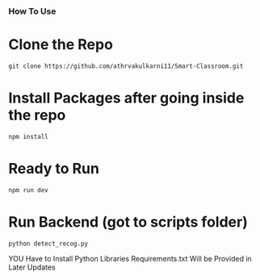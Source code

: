 ### How To Use

# Clone the Repo
```
git clone https://github.com/athrvakulkarni11/Smart-Classroom.git
```

# Install Packages after going inside the repo
```
npm install
```

# Ready to Run 
```
npm run dev
```
# Run Backend (got to scripts folder)

```
python detect_recog.py
```

YOU Have to Install Python Libraries Requirements.txt Will be Provided in Later Updates 
